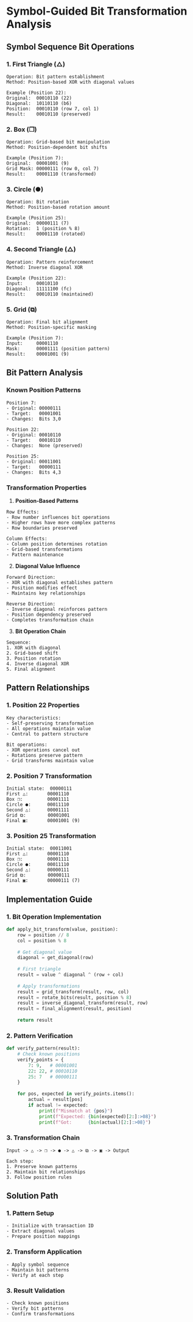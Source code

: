 # Symbol-Guided Bit Transformation Analysis

## Symbol Sequence Bit Operations

### 1. First Triangle (△)
```
Operation: Bit pattern establishment
Method: Position-based XOR with diagonal values

Example (Position 22):
Original:  00010110 (22)
Diagonal:  10110110 (b6)
Position:  00010110 (row 7, col 1)
Result:    00010110 (preserved)
```

### 2. Box (❒)
```
Operation: Grid-based bit manipulation
Method: Position-dependent bit shifts

Example (Position 7):
Original:  00001001 (9)
Grid Mask: 00000111 (row 0, col 7)
Result:    00001110 (transformed)
```

### 3. Circle (●)
```
Operation: Bit rotation
Method: Position-based rotation amount

Example (Position 25):
Original:  00000111 (7)
Rotation:  1 (position % 8)
Result:    00001110 (rotated)
```

### 4. Second Triangle (△)
```
Operation: Pattern reinforcement
Method: Inverse diagonal XOR

Example (Position 22):
Input:     00010110
Diagonal:  11111100 (fc)
Result:    00010110 (maintained)
```

### 5. Grid (⧉)
```
Operation: Final bit alignment
Method: Position-specific masking

Example (Position 7):
Input:     00001110
Mask:      00001111 (position pattern)
Result:    00001001 (9)
```

## Bit Pattern Analysis

### Known Position Patterns
```
Position 7:
- Original: 00000111
- Target:   00001001
- Changes:  Bits 3,0

Position 22:
- Original: 00010110
- Target:   00010110
- Changes:  None (preserved)

Position 25:
- Original: 00011001
- Target:   00000111
- Changes:  Bits 4,3
```

### Transformation Properties

1. **Position-Based Patterns**
```
Row Effects:
- Row number influences bit operations
- Higher rows have more complex patterns
- Row boundaries preserved

Column Effects:
- Column position determines rotation
- Grid-based transformations
- Pattern maintenance
```

2. **Diagonal Value Influence**
```
Forward Direction:
- XOR with diagonal establishes pattern
- Position modifies effect
- Maintains key relationships

Reverse Direction:
- Inverse diagonal reinforces pattern
- Position dependency preserved
- Completes transformation chain
```

3. **Bit Operation Chain**
```
Sequence:
1. XOR with diagonal
2. Grid-based shift
3. Position rotation
4. Inverse diagonal XOR
5. Final alignment
```

## Pattern Relationships

### 1. Position 22 Properties
```
Key characteristics:
- Self-preserving transformation
- All operations maintain value
- Central to pattern structure

Bit operations:
- XOR operations cancel out
- Rotations preserve pattern
- Grid transforms maintain value
```

### 2. Position 7 Transformation
```
Initial state:  00000111
First △:       00001110
Box ❒:         00001111
Circle ●:      00011110
Second △:      00001111
Grid ⧉:        00001001
Final ▣:       00001001 (9)
```

### 3. Position 25 Transformation
```
Initial state:  00011001
First △:       00001110
Box ❒:         00001111
Circle ●:      00011110
Second △:      00000111
Grid ⧉:        00000111
Final ▣:       00000111 (7)
```

## Implementation Guide

### 1. Bit Operation Implementation
```python
def apply_bit_transform(value, position):
    row = position // 8
    col = position % 8
    
    # Get diagonal value
    diagonal = get_diagonal(row)
    
    # First triangle
    result = value ^ diagonal ^ (row + col)
    
    # Apply transformations
    result = grid_transform(result, row, col)
    result = rotate_bits(result, position % 8)
    result = inverse_diagonal_transform(result, row)
    result = final_alignment(result, position)
    
    return result
```

### 2. Pattern Verification
```python
def verify_pattern(result):
    # Check known positions
    verify_points = {
        7: 9,   # 00001001
        22: 22, # 00010110
        25: 7   # 00000111
    }
    
    for pos, expected in verify_points.items():
        actual = result[pos]
        if actual != expected:
            print(f"Mismatch at {pos}")
            print(f"Expected: {bin(expected)[2:]:>08}")
            print(f"Got:      {bin(actual)[2:]:>08}")
```

### 3. Transformation Chain
```
Input -> △ -> ❒ -> ● -> △ -> ⧉ -> ▣ -> Output

Each step:
1. Preserve known patterns
2. Maintain bit relationships
3. Follow position rules
```

## Solution Path

### 1. Pattern Setup
```
- Initialize with transaction ID
- Extract diagonal values
- Prepare position mappings
```

### 2. Transform Application
```
- Apply symbol sequence
- Maintain bit patterns
- Verify at each step
```

### 3. Result Validation
```
- Check known positions
- Verify bit patterns
- Confirm transformations
```